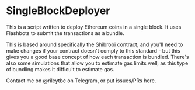 # SingleBlockDeployer

This is a script written to deploy Ethereum coins in a single block. It uses Flashbots to submit the transactions as a bundle. 

This is based around specifically the Shibrobi contract, and you'll need to make changes if your contract doesn't comply to this standard - but this gives you a good base concept of how each transaction is bundled. There's also some simulations that allow you to estimate gas limits well, as this type of bundling makes it difficult to estimate gas.  

Contact me on @rileytbc on Telegram, or put issues/PRs here. 
